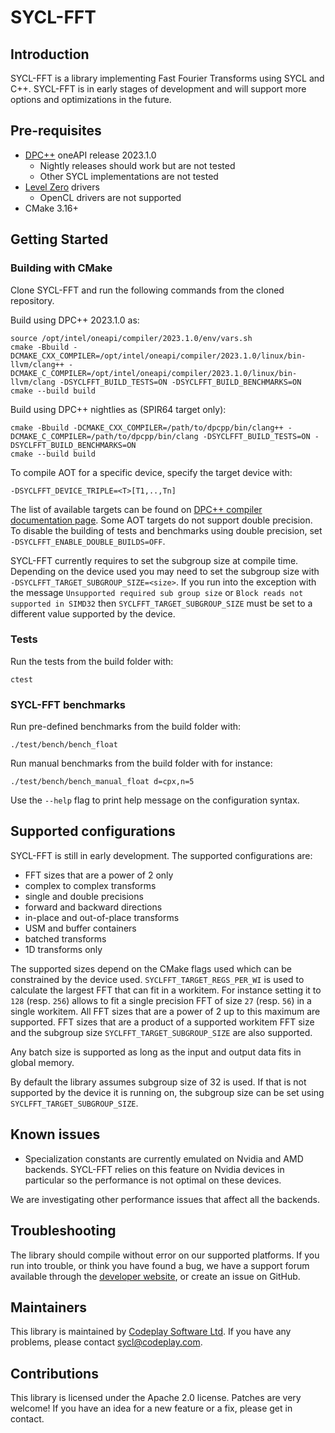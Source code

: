 # SYCL-FFT

## Introduction

SYCL-FFT is a library implementing Fast Fourier Transforms using SYCL and C++.
SYCL-FFT is in early stages of development and will support more options and optimizations in the future.

## Pre-requisites

* [DPC++] oneAPI release 2023.1.0
  * Nightly releases should work but are not tested
  * Other SYCL implementations are not tested
* [Level Zero] drivers
  * OpenCL drivers are not supported
* CMake 3.16+

## Getting Started

### Building with CMake

Clone SYCL-FFT and run the following commands from the cloned repository.

Build using DPC++ 2023.1.0 as:

```shell
source /opt/intel/oneapi/compiler/2023.1.0/env/vars.sh
cmake -Bbuild -DCMAKE_CXX_COMPILER=/opt/intel/oneapi/compiler/2023.1.0/linux/bin-llvm/clang++ -DCMAKE_C_COMPILER=/opt/intel/oneapi/compiler/2023.1.0/linux/bin-llvm/clang -DSYCLFFT_BUILD_TESTS=ON -DSYCLFFT_BUILD_BENCHMARKS=ON
cmake --build build
```

Build using DPC++ nightlies as (SPIR64 target only):

```shell
cmake -Bbuild -DCMAKE_CXX_COMPILER=/path/to/dpcpp/bin/clang++ -DCMAKE_C_COMPILER=/path/to/dpcpp/bin/clang -DSYCLFFT_BUILD_TESTS=ON -DSYCLFFT_BUILD_BENCHMARKS=ON
cmake --build build
```

To compile AOT for a specific device, specify the target device with:

```shell
-DSYCLFFT_DEVICE_TRIPLE=<T>[T1,..,Tn]
```

The list of available targets can be found on [DPC++ compiler documentation page].
Some AOT targets do not support double precision.
To disable the building of tests and benchmarks using double precision, set `-DSYCLFFT_ENABLE_DOUBLE_BUILDS=OFF`.

SYCL-FFT currently requires to set the subgroup size at compile time. Depending on the device used you may need to set the subgroup size with `-DSYCLFFT_TARGET_SUBGROUP_SIZE=<size>`.
If you run into the exception with the message `Unsupported required sub group size` or `Block reads not supported in SIMD32` then `SYCLFFT_TARGET_SUBGROUP_SIZE` must be set to a different value supported by the device.

### Tests

Run the tests from the build folder with:

```shell
ctest
```

### SYCL-FFT benchmarks

Run pre-defined benchmarks from the build folder with:

```shell
./test/bench/bench_float
```

Run manual benchmarks from the build folder with for instance:

```shell
./test/bench/bench_manual_float d=cpx,n=5
```

Use the `--help` flag to print help message on the configuration syntax.

## Supported configurations

SYCL-FFT is still in early development. The supported configurations are:

* FFT sizes that are a power of 2 only
* complex to complex transforms
* single and double precisions
* forward and backward directions
* in-place and out-of-place transforms
* USM and buffer containers
* batched transforms
* 1D transforms only

The supported sizes depend on the CMake flags used which can be constrained by the device used.
`SYCLFFT_TARGET_REGS_PER_WI` is used to calculate the largest FFT that can fit in a workitem.
For instance setting it to `128` (resp. `256`) allows to fit a single precision FFT of size `27` (resp. `56`) in a single workitem. All FFT sizes that are a power of 2 up to this maximum are supported.
FFT sizes that are a product of a supported workitem FFT size and the subgroup size `SYCLFFT_TARGET_SUBGROUP_SIZE` are also supported.

Any batch size is supported as long as the input and output data fits in global memory.

By default the library assumes subgroup size of 32 is used. If that is not supported by the device it is running on, the subgroup size can be set using `SYCLFFT_TARGET_SUBGROUP_SIZE`.

## Known issues

* Specialization constants are currently emulated on Nvidia and AMD backends. SYCL-FFT relies on this feature on Nvidia devices in particular so the performance is not optimal on these devices.

We are investigating other performance issues that affect all the backends.

## Troubleshooting

The library should compile without error on our supported platforms.
If you run into trouble, or think you have found a bug, we have a support
forum available through the [developer website], or create an issue on GitHub.

## Maintainers

This library is maintained by [Codeplay Software Ltd].
If you have any problems, please contact sycl@codeplay.com.

## Contributions

This library is licensed under the Apache 2.0 license. Patches are very
welcome! If you have an idea for a new feature or a fix, please get in
contact.

[DPC++]: https://www.intel.com/content/www/us/en/develop/documentation/oneapi-dpcpp-cpp-compiler-dev-guide-and-reference/top.html
[Level Zero]: https://dgpu-docs.intel.com/technologies/level-zero.html
[developer website]: https://developer.codeplay.com
[Codeplay Software Ltd]: https://www.codeplay.com
[DPC++ compiler documentation page]: https://intel.github.io/llvm-docs/UsersManual.html
